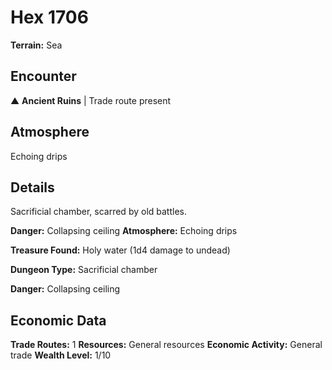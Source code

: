 # Hex 1706

**Terrain:** Sea

## Encounter
▲ **Ancient Ruins** | Trade route present

## Atmosphere
Echoing drips

## Details
Sacrificial chamber, scarred by old battles.

**Danger:** Collapsing ceiling
**Atmosphere:** Echoing drips

**Treasure Found:** Holy water (1d4 damage to undead)


**Dungeon Type:** Sacrificial chamber

**Danger:** Collapsing ceiling

## Economic Data
**Trade Routes:** 1
**Resources:** General resources
**Economic Activity:** General trade
**Wealth Level:** 1/10
